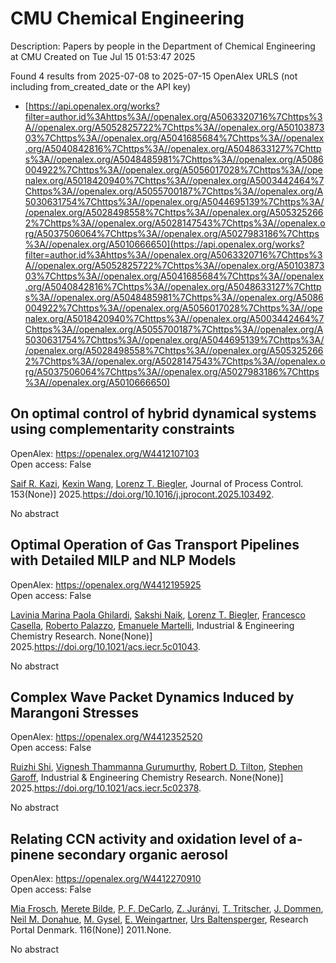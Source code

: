 # CMU Chemical Engineering
Description: Papers by people in the Department of Chemical Engineering at CMU
Created on Tue Jul 15 01:53:47 2025

Found 4 results from 2025-07-08 to 2025-07-15
OpenAlex URLS (not including from_created_date or the API key)
- [https://api.openalex.org/works?filter=author.id%3Ahttps%3A//openalex.org/A5063320716%7Chttps%3A//openalex.org/A5052825722%7Chttps%3A//openalex.org/A5010387303%7Chttps%3A//openalex.org/A5041685684%7Chttps%3A//openalex.org/A5040842816%7Chttps%3A//openalex.org/A5048633127%7Chttps%3A//openalex.org/A5048485981%7Chttps%3A//openalex.org/A5086004922%7Chttps%3A//openalex.org/A5056017028%7Chttps%3A//openalex.org/A5018420940%7Chttps%3A//openalex.org/A5003442464%7Chttps%3A//openalex.org/A5055700187%7Chttps%3A//openalex.org/A5030631754%7Chttps%3A//openalex.org/A5044695139%7Chttps%3A//openalex.org/A5028498558%7Chttps%3A//openalex.org/A5053252662%7Chttps%3A//openalex.org/A5028147543%7Chttps%3A//openalex.org/A5037506064%7Chttps%3A//openalex.org/A5027983186%7Chttps%3A//openalex.org/A5010666650](https://api.openalex.org/works?filter=author.id%3Ahttps%3A//openalex.org/A5063320716%7Chttps%3A//openalex.org/A5052825722%7Chttps%3A//openalex.org/A5010387303%7Chttps%3A//openalex.org/A5041685684%7Chttps%3A//openalex.org/A5040842816%7Chttps%3A//openalex.org/A5048633127%7Chttps%3A//openalex.org/A5048485981%7Chttps%3A//openalex.org/A5086004922%7Chttps%3A//openalex.org/A5056017028%7Chttps%3A//openalex.org/A5018420940%7Chttps%3A//openalex.org/A5003442464%7Chttps%3A//openalex.org/A5055700187%7Chttps%3A//openalex.org/A5030631754%7Chttps%3A//openalex.org/A5044695139%7Chttps%3A//openalex.org/A5028498558%7Chttps%3A//openalex.org/A5053252662%7Chttps%3A//openalex.org/A5028147543%7Chttps%3A//openalex.org/A5037506064%7Chttps%3A//openalex.org/A5027983186%7Chttps%3A//openalex.org/A5010666650)

## On optimal control of hybrid dynamical systems using complementarity constraints   

OpenAlex: https://openalex.org/W4412107103    
Open access: False
    
[Saif R. Kazi](https://openalex.org/A5046223915), [Kexin Wang](https://openalex.org/A5100397193), [Lorenz T. Biegler](https://openalex.org/A5052825722), Journal of Process Control. 153(None)] 2025.https://doi.org/10.1016/j.jprocont.2025.103492.
    
No abstract    

    

## Optimal Operation of Gas Transport Pipelines with Detailed MILP and NLP Models   

OpenAlex: https://openalex.org/W4412195925    
Open access: False
    
[Lavinia Marina Paola Ghilardi](https://openalex.org/A5022525870), [Sakshi Naik](https://openalex.org/A5054628015), [Lorenz T. Biegler](https://openalex.org/A5052825722), [Francesco Casella](https://openalex.org/A5034550586), [Roberto Palazzo](https://openalex.org/A5018289442), [Emanuele Martelli](https://openalex.org/A5020653800), Industrial & Engineering Chemistry Research. None(None)] 2025.https://doi.org/10.1021/acs.iecr.5c01043.
    
No abstract    

    

## Complex Wave Packet Dynamics Induced by Marangoni Stresses   

OpenAlex: https://openalex.org/W4412352520    
Open access: False
    
[Ruizhi Shi](https://openalex.org/A5044360639), [Vignesh Thammanna Gurumurthy](https://openalex.org/A5059447966), [Robert D. Tilton](https://openalex.org/A5037506064), [Stephen Garoff](https://openalex.org/A5063229014), Industrial & Engineering Chemistry Research. None(None)] 2025.https://doi.org/10.1021/acs.iecr.5c02378.
    
No abstract    

    

## Relating CCN activity and oxidation level of a-pinene secondary organic aerosol   

OpenAlex: https://openalex.org/W4412270910    
Open access: False
    
[Mia Frosch](https://openalex.org/A5109058477), [Merete Bilde](https://openalex.org/A5065763571), [P. F. DeCarlo](https://openalex.org/A5052255905), [Z. Jurányi](https://openalex.org/A5045749697), [T. Tritscher](https://openalex.org/A5003507529), [J. Dommen](https://openalex.org/A5079839366), [Neil M. Donahue](https://openalex.org/A5041685684), [M. Gysel](https://openalex.org/A5056362513), [E. Weingartner](https://openalex.org/A5009306384), [Urs Baltensperger](https://openalex.org/A5044025292), Research Portal Denmark. 116(None)] 2011.None.
    
No abstract    

    

